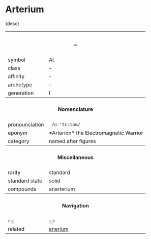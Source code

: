 # Arterium

{desc}


<table>
  <tr>
    <th colspan="2"> <h3> – </h3> </th>
  </tr>
  <tr>
    <td> symbol </td>
    <td> At </td>
  </tr>
  <tr>
    <td> class </td>
    <td> – </td> 
  </tr>
  <tr>
    <td> affinity </td>
    <td> – </td>
  </tr>
  <tr>
    <td> archetype </td>
    <td> – </td>
  </tr>
  <tr>
    <td> generation </td>
    <td> I </td>
  </tr>
  <tr>
    <th colspan="2"> <h4> Nomenclature </h4> </th>
  </tr>
  <tr>
    <td> pronounciation </td>
    <td> <code> /ɑː'tɛɹɪəm/ </code> </td> 
  </tr>
  <tr>
    <td> eponym </td>
    <td> *Arterion* the Electromagnetic Warrior </td>
  </tr>
  <tr>
    <td> category </td>
    <td> named after figures </td>
  </tr>
  <tr>
    <th colspan="2"> <h4> Miscellaneous </h4> </th>
  </tr>
  <tr>
    <td> rarity </td>
    <td> standard </td>
  </tr>
  <tr>
    <td> standard state </td>
    <td> solid </td>
  </tr>
  <tr>
    <td> compounds </td>
    <td> anarterium </td>
  </tr>
  <tr>
    <th colspan="2"> <h4> Navigation </h4> </th>
  </tr>
  <tr>
    <td> ‹ <a href="–"> – </a> </td>
    <td> <a href="–"> – </a> › </td>
  </tr>
  <tr>
    <td> related </td>
    <td> <a href="–"> anerium </a> </td> 
  </tr>
</table>